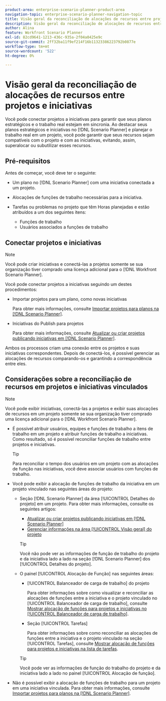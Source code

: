 ```yaml
---
product-area: enterprise-scenario-planner-product-area
navigation-topic: enterprise-scenario-planner-navigation-topic
title: Visão geral da reconciliação de alocações de recursos entre projetos e iniciativas
description: Visão geral da reconciliação de alocações de recursos entre projetos e iniciativas
author: Alina
feature: Workfront Scenario Planner
exl-id: 82cd9641-1213-436c-935a-2f04a0425e9c
source-git-commit: 2ff32ba11f9ef214f16b11323386223792b0877e
workflow-type: tm+mt
source-wordcount: '522'
ht-degree: 0%

---
```


# Visão geral da reconciliação de alocações de recursos entre projetos e iniciativas

<!--
<p data-mc-conditions="QuicksilverOrClassic.Draft mode">(NOTE: two more articles were added to split content from here according to where the reconciling can happen) </p>
-->

Você pode conectar projetos a iniciativas para garantir que seus planos estratégicos e o trabalho real estejam em sincronia. Ao destacar seus planos estratégicos e iniciativas no [!DNL Scenario Planner] e planejar o trabalho real em um projeto, você pode garantir que seus recursos sejam compatíveis com o projeto e com as iniciativas, evitando, assim, superalocar ou subutilizar esses recursos.

## Pré-requisitos

Antes de começar, você deve ter o seguinte:

* Um plano no [!DNL Scenario Planner] com uma iniciativa conectada a um projeto.
* Alocações de funções de trabalho necessárias para a iniciativa.
* Tarefas ou problemas no projeto que têm Horas planejadas e estão atribuídos a um dos seguintes itens:

   * Funções de trabalho
   * Usuários associados a funções de trabalho

## Conectar projetos e iniciativas

>[!NOTE]
>
>Você pode criar iniciativas e conectá-las a projetos somente se sua organização tiver comprado uma licença adicional para o [!DNL Workfront Scenario Planner].

Você pode conectar projetos a iniciativas seguindo um destes procedimentos:

* Importar projetos para um plano, como novas iniciativas

  Para obter mais informações, consulte [Importar projetos para planos na [!DNL Scenario Planner]](../scenario-planner/import-projects-to-plans.md).

* Iniciativas do Publish para projetos

  Para obter mais informações, consulte [Atualizar ou criar projetos publicando iniciativas em [!DNL Scenario Planner]](../scenario-planner/publish-scenarios-update-projects.md).

Ambos os processos criam uma conexão entre os projetos e suas iniciativas correspondentes. Depois de conectá-los, é possível gerenciar as alocações de recursos comparando-os e garantindo a correspondência entre eles.

## Considerações sobre a reconciliação de recursos em projetos e iniciativas vinculados

>[!NOTE]
>
>Você pode exibir iniciativas, conectá-las a projetos e exibir suas alocações de recursos em um projeto somente se sua organização tiver comprado uma licença adicional para o [!DNL Workfront Scenario Planner].

* É possível atribuir usuários, equipes e funções de trabalho a itens de trabalho em um projeto e atribuir funções de trabalho a iniciativas. Como resultado, só é possível reconciliar funções de trabalho entre projetos e iniciativas.

  >[!TIP]
  >
  >Para reconciliar o tempo dos usuários em um projeto com as alocações de função nas iniciativas, você deve associar usuários com funções de trabalho.

* Você pode exibir a alocação de funções de trabalho da iniciativa em um projeto vinculado nas seguintes áreas do projeto:

   * Seção [!DNL Scenario Planner] da área [!UICONTROL Detalhes do projeto] em um projeto. Para obter mais informações, consulte os seguintes artigos:

      * [Atualizar ou criar projetos publicando iniciativas em [!DNL Scenario Planner]](../scenario-planner/publish-scenarios-update-projects.md)
      * [Gerenciar informações na área [!UICONTROL Visão geral] do projeto](../manage-work/projects/manage-projects/understand-project-overview-area.md)

     >[!TIP]
     >
     >Você não pode ver as informações de função de trabalho do projeto e da iniciativa lado a lado na seção [!DNL Scenario Planner] dos [!UICONTROL Detalhes do projeto].

   * O painel [!UICONTROL Alocação de Função] nas seguintes áreas:

      * [!UICONTROL Balanceador de carga de trabalho] do projeto

        Para obter informações sobre como visualizar e reconciliar as alocações de funções entre a iniciativa e o projeto vinculado no [!UICONTROL Balanceador de carga de trabalho], consulte [Mostrar alocação de funções para projetos e iniciativas no [!UICONTROL Balanceador de carga de trabalho]](../scenario-planner/show-role-allocation-workload-balancer.md).

      * Seção [!UICONTROL Tarefas]

        Para obter informações sobre como reconciliar as alocações de funções entre a iniciativa e o projeto vinculado na seção [!UICONTROL Tarefas], consulte [Mostrar alocação de funções para projetos e iniciativas na lista de tarefas](../scenario-planner/show-role-allocation-task-list-nwe.md).

     >[!TIP]
     >
     >Você pode ver as informações de função do trabalho do projeto e da iniciativa lado a lado no painel [!UICONTROL Alocação de função].

* Não é possível exibir a alocação de funções de trabalho para um projeto em uma iniciativa vinculada. Para obter mais informações, consulte [Importar projetos para planos na [!DNL Scenario Planner]](../scenario-planner/import-projects-to-plans.md).

  <!--
  <MadCap:conditionalText data-mc-conditions="QuicksilverOrClassic.Draft mode">
  (NOTE: this might change - project job role visibility into initiative)
  </MadCap:conditionalText>
  -->
